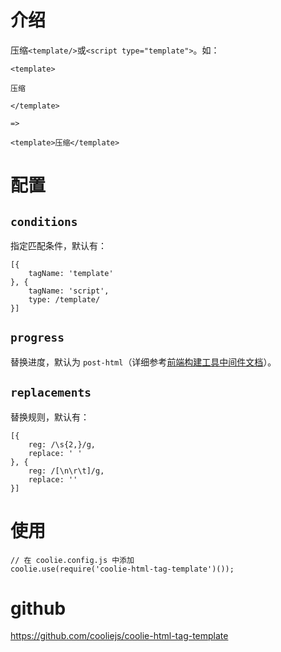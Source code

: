 # 介绍
压缩`<template/>`或`<script type="template">`。如：
```
<template>

压缩

</template>

=>

<template>压缩</template>
```


# 配置
## `conditions`
指定匹配条件，默认有：
```
[{
    tagName: 'template'
}, {
    tagName: 'script',
    type: /template/
}]
```

## `progress`

替换进度，默认为 `post-html`（详细参考[前端构建工具中间件文档](../document/coolie-middleware.md)）。


## `replacements`
替换规则，默认有：
```
[{
    reg: /\s{2,}/g,
    replace: ' '
}, {
    reg: /[\n\r\t]/g,
    replace: ''
}]
```



# 使用
```
// 在 coolie.config.js 中添加
coolie.use(require('coolie-html-tag-template')());
```



# github

<https://github.com/cooliejs/coolie-html-tag-template>


